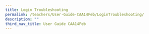 ```yaml
---
title: Login Troubleshooting
permalink: /teachers/User-Guide-CAA14Feb/LoginTroubleshooting/
description: ""
third_nav_title: User Guide CAA14Feb
---
```

